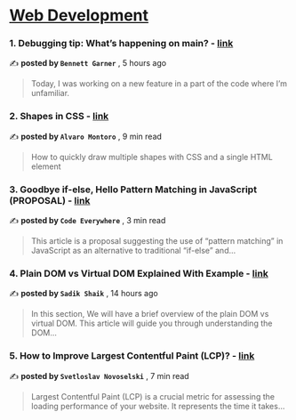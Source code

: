 
<h1><a href=https://medium.com/tag/web-development/recommended target="_blank" rel="noopener noreferrer">Web Development</a></h1>
<h3>1. Debugging tip: What’s happening on main? - <a href=https://medium.com/developer-purpose/debugging-tip-whats-happening-on-main-a5ea26c2f46b?source=tag_recommended_feed---------0-84----------web_development----------841a2912_2ddd_45b4_9253_7746813836c4------- target="_blank" rel="noopener noreferrer">link</a></h3>

✍️ **posted by `Bennett Garner`** <date> , 5 hours ago</date>

<blockquote>Today, I was working on a new feature in a part of the code where I’m unfamiliar.</blockquote>

<h3>2. Shapes in CSS - <a href=https://medium.com/gitconnected/shapes-in-css-a0ae1ce426f4?source=tag_recommended_feed---------1-107----------web_development----------841a2912_2ddd_45b4_9253_7746813836c4------- target="_blank" rel="noopener noreferrer">link</a></h3>

✍️ **posted by `Alvaro Montoro`** <date> , 9 min read</date>

<blockquote>How to quickly draw multiple shapes with CSS and a single HTML element</blockquote>

<h3>3. Goodbye if-else, Hello Pattern Matching in JavaScript (PROPOSAL) - <a href=https://medium.com/@codeeverywhere/goodbye-if-else-hello-pattern-matching-in-javascript-52bd46eda41f?source=tag_recommended_feed---------2-85----------web_development----------841a2912_2ddd_45b4_9253_7746813836c4------- target="_blank" rel="noopener noreferrer">link</a></h3>

✍️ **posted by `Code Everywhere`** <date> , 3 min read</date>

<blockquote>This article is a proposal suggesting the use of “pattern matching” in JavaScript as an alternative to traditional “if-else” and…</blockquote>

<h3>4. Plain DOM vs Virtual DOM Explained With Example - <a href=https://medium.com/@sadikshaik139/plain-dom-vs-virtual-dom-explained-with-example-4918edd83ef2?source=tag_recommended_feed---------3-84----------web_development----------841a2912_2ddd_45b4_9253_7746813836c4------- target="_blank" rel="noopener noreferrer">link</a></h3>

✍️ **posted by `Sadik Shaik`** <date> , 14 hours ago</date>

<blockquote>In this section, We will have a brief overview of the plain DOM vs virtual DOM. This article will guide you through understanding the DOM…</blockquote>

<h3>5. How to Improve Largest Contentful Paint (LCP)? - <a href=https://medium.com/javascript-in-plain-english/how-to-improve-largest-contentful-paint-lcp-be5d598caf38?source=tag_recommended_feed---------4-107----------web_development----------841a2912_2ddd_45b4_9253_7746813836c4------- target="_blank" rel="noopener noreferrer">link</a></h3>

✍️ **posted by `Svetloslav Novoselski`** <date> , 7 min read</date>

<blockquote>Largest Contentful Paint (LCP) is a crucial metric for assessing the loading performance of your website. It represents the time it takes…</blockquote>

